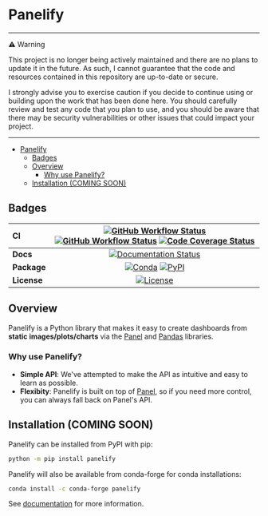 # Panelify

---
⚠️ Warning

This project is no longer being actively maintained and there are no plans to update it in the future. As such, I cannot guarantee that the code and resources contained in this repository are up-to-date or secure.

I strongly advise you to exercise caution if you decide to continue using or building upon the work that has been done here. You should carefully review and test any code that you plan to use, and you should be aware that there may be security vulnerabilities or other issues that could impact your project.

--- 

- [Panelify](#panelify)
  - [Badges](#badges)
  - [Overview](#overview)
    - [Why use Panelify?](#why-use-panelify)
  - [Installation (COMING SOON)](#installation-coming-soon)

## Badges

| CI          | [![GitHub Workflow Status][github-ci-badge]][github-ci-link] [![GitHub Workflow Status][github-lint-badge]][github-lint-link] [![Code Coverage Status][codecov-badge]][codecov-link] |
| :---------- | :----------------------------------------------------------------------------------------------------------------------------------------------------------------------------------: |
| **Docs**    |                                                                    [![Documentation Status][rtd-badge]][rtd-link]                                                                    |
| **Package** |                                                         [![Conda][conda-badge]][conda-link] [![PyPI][pypi-badge]][pypi-link]                                                         |
| **License** |                                                                        [![License][license-badge]][repo-link]                                                                        |

## Overview

Panelify is a Python library that makes it easy to create dashboards from **static images/plots/charts** via the [Panel](https://panel.holoviz.org/) and [Pandas](https://pandas.pydata.org/) libraries.

### Why use Panelify?

- **Simple API**: We've attempted to make the API as intuitive and easy to learn as possible.
- **Flexibity**: Panelify is built on top of [Panel](https://panel.holoviz.org/), so if you need more control, you can always fall back on Panel's API.

## Installation (COMING SOON)

Panelify can be installed from PyPI with pip:

```bash
python -m pip install panelify
```

Panelify will also be available from conda-forge for conda installations:

```bash
conda install -c conda-forge panelify
```

See [documentation](https://panelify.readthedocs.io) for more information.

[github-ci-badge]: https://img.shields.io/github/workflow/status/andersy005/panelify/CI?label=CI&logo=github&style=for-the-badge
[github-lint-badge]: https://img.shields.io/github/workflow/status/andersy005/panelify/linting?label=linting&logo=github&style=for-the-badge
[github-ci-link]: https://github.com/andersy005/panelify/actions?query=workflow%3ACI
[github-lint-link]: https://github.com/andersy005/panelify/actions?query=workflow%3Alinting
[codecov-badge]: https://img.shields.io/codecov/c/github/andersy005/panelify.svg?logo=codecov&style=for-the-badge
[codecov-link]: https://codecov.io/gh/andersy005/panelify
[rtd-badge]: https://img.shields.io/readthedocs/panelify/latest.svg?style=for-the-badge
[rtd-link]: https://panelify.readthedocs.io/en/latest/?badge=latest
[pypi-badge]: https://img.shields.io/pypi/v/panelify?logo=pypi&style=for-the-badge
[pypi-link]: https://pypi.org/project/panelify
[conda-badge]: https://img.shields.io/conda/vn/conda-forge/panelify?logo=anaconda&style=for-the-badge
[conda-link]: https://anaconda.org/conda-forge/panelify
[license-badge]: https://img.shields.io/github/license/andersy005/panelify?style=for-the-badge
[repo-link]: https://github.com/andersy005/panelify
